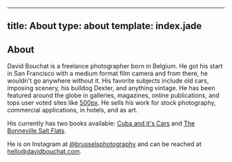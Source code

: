 ----------
title: About
type: about
template: index.jade
---------

## About
David Bouchat is a freelance photographer born in Belgium.  He got his start in San Francisco with a medium format film camera and from there, he wouldn't go anywhere without it.  His favorite subjects include old cars, imposing scenery, his bulldog Dexter, and anything vintage.  He has been featured around the globe in galleries, magazines, online publications, and tops user voted sites like [500px].  He sells his work for stock photography, commercial applications, in hotels, and as art.

His currently has two books available: [Cuba and it's Cars] and [The Bonneville Salt Flats].

He is on Instagram at [@brusselsphotography] and can be reached at <a href="mailto:hello@davidbouchat.com" target="_top">hello@davidbouchat.com</a>.

[@brusselsphotography]: http://instagram/brusselsphotography
[500px]: https://500px.com/davidbouchat
[Cuba and it's Cars]: http://www.blurb.com/b/6385893-cuba-and-its-cars 
[The Bonneville Salt Flats]: http://www.blurb.com/b/6388667-the-bonneville-salt-flats

